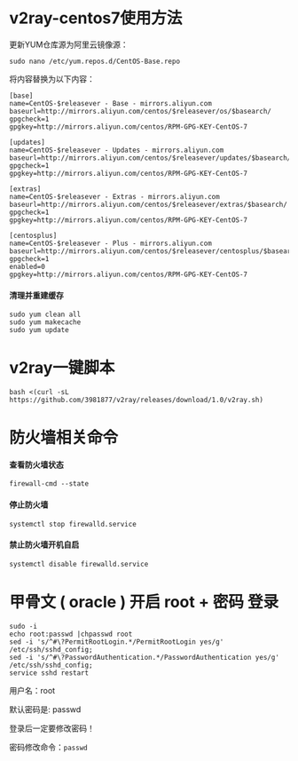 # v2ray-centos7使用方法

更新YUM仓库源为阿里云镜像源：
```
sudo nano /etc/yum.repos.d/CentOS-Base.repo
```
将内容替换为以下内容：
```
[base]
name=CentOS-$releasever - Base - mirrors.aliyun.com
baseurl=http://mirrors.aliyun.com/centos/$releasever/os/$basearch/
gpgcheck=1
gpgkey=http://mirrors.aliyun.com/centos/RPM-GPG-KEY-CentOS-7

[updates]
name=CentOS-$releasever - Updates - mirrors.aliyun.com
baseurl=http://mirrors.aliyun.com/centos/$releasever/updates/$basearch/
gpgcheck=1
gpgkey=http://mirrors.aliyun.com/centos/RPM-GPG-KEY-CentOS-7

[extras]
name=CentOS-$releasever - Extras - mirrors.aliyun.com
baseurl=http://mirrors.aliyun.com/centos/$releasever/extras/$basearch/
gpgcheck=1
gpgkey=http://mirrors.aliyun.com/centos/RPM-GPG-KEY-CentOS-7

[centosplus]
name=CentOS-$releasever - Plus - mirrors.aliyun.com
baseurl=http://mirrors.aliyun.com/centos/$releasever/centosplus/$basearch/
gpgcheck=1
enabled=0
gpgkey=http://mirrors.aliyun.com/centos/RPM-GPG-KEY-CentOS-7
```
#### 清理并重建缓存
```
sudo yum clean all
sudo yum makecache
sudo yum update
```


# v2ray一键脚本
```
bash <(curl -sL https://github.com/3981877/v2ray/releases/download/1.0/v2ray.sh)
```


 # 防火墙相关命令
 
 #### 查看防火墙状态
```
firewall-cmd --state
```   
#### 停止防火墙
```
systemctl stop firewalld.service
```   
#### 禁止防火墙开机自启
```
systemctl disable firewalld.service
```

# 甲骨文 ( oracle ) 开启 root + 密码 登录
```
sudo -i
echo root:passwd |chpasswd root
sed -i 's/^#\?PermitRootLogin.*/PermitRootLogin yes/g' /etc/ssh/sshd_config;
sed -i 's/^#\?PasswordAuthentication.*/PasswordAuthentication yes/g' /etc/ssh/sshd_config;
service sshd restart
```
用户名：root

默认密码是: passwd

登录后一定要修改密码！

密码修改命令：```passwd```
